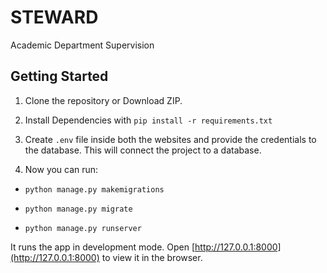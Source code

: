 # STEWARD

Academic Department Supervision

## Getting Started

1. Clone the repository or Download ZIP.

2. Install Dependencies with `pip install -r requirements.txt`

3. Create `.env` file inside both the websites and provide the credentials to the database. This will connect the project to a database.

4. Now you can run:

* `python manage.py makemigrations`

* `python manage.py migrate`

* `python manage.py runserver`

It runs the app in development mode. Open [http://127.0.0.1:8000](http://127.0.0.1:8000) to view it in the browser.
